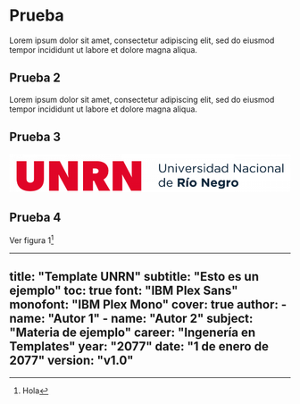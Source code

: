 # Prueba

Lorem ipsum dolor sit amet, consectetur adipiscing elit, sed do eiusmod tempor incididunt ut labore et dolore magna aliqua.

## Prueba 2

Lorem ipsum dolor sit amet, consectetur adipiscing elit, sed do eiusmod tempor incididunt ut labore et dolore magna aliqua.

## Prueba 3

![Esto es el logo de la uni!](images/UNRN-color.png)

## Prueba 4

Ver figura 1[^1]

[^1]: Hola

---
 title: "Template UNRN"
 subtitle: "Esto es un ejemplo"
 toc: true
 font: "IBM Plex Sans"
 monofont: "IBM Plex Mono"
 cover: true
 author: 
    - name: "Autor 1"
    - name: "Autor 2"
 subject: "Materia de ejemplo"
 career: "Ingenería en Templates"
 year: "2077"
 date: "1 de enero de 2077"
 version: "v1.0"
---

